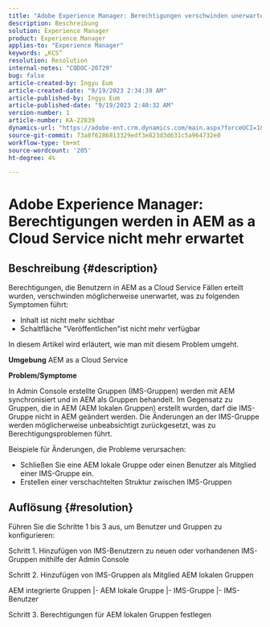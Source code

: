 ```yaml
---
title: "Adobe Experience Manager: Berechtigungen verschwinden unerwartet in AEM as a Cloud Service"
description: Beschreibung
solution: Experience Manager
product: Experience Manager
applies-to: "Experience Manager"
keywords: „KCS“
resolution: Resolution
internal-notes: "CQDOC-20729"
bug: false
article-created-by: Ingyu Eum
article-created-date: "9/19/2023 2:34:39 AM"
article-published-by: Ingyu Eum
article-published-date: "9/19/2023 2:40:32 AM"
version-number: 1
article-number: KA-22839
dynamics-url: "https://adobe-ent.crm.dynamics.com/main.aspx?forceUCI=1&pagetype=entityrecord&etn=knowledgearticle&id=7283860f-9556-ee11-be6f-6045bd006268"
source-git-commit: 73a8f6286813329edf3e823d3d631c5a964732e0
workflow-type: tm+mt
source-wordcount: '205'
ht-degree: 4%

---
```


# Adobe Experience Manager: Berechtigungen werden in AEM as a Cloud Service nicht mehr erwartet

## Beschreibung {#description}


Berechtigungen, die Benutzern in AEM as a Cloud Service Fällen erteilt wurden, verschwinden möglicherweise unerwartet, was zu folgenden Symptomen führt:
- Inhalt ist nicht mehr sichtbar
- Schaltfläche &quot;Veröffentlichen&quot;ist nicht mehr verfügbar

In diesem Artikel wird erläutert, wie man mit diesem Problem umgeht.

<b>Umgebung</b>
AEM as a Cloud Service



<b>Problem/Symptome</b>

In Admin Console erstellte Gruppen (IMS-Gruppen) werden mit AEM synchronisiert und in AEM als Gruppen behandelt. Im Gegensatz zu Gruppen, die in AEM (AEM lokalen Gruppen) erstellt wurden, darf die IMS-Gruppe nicht in AEM geändert werden. Die Änderungen an der IMS-Gruppe werden möglicherweise unbeabsichtigt zurückgesetzt, was zu Berechtigungsproblemen führt.

Beispiele für Änderungen, die Probleme verursachen:
- Schließen Sie eine AEM lokale Gruppe oder einen Benutzer als Mitglied einer IMS-Gruppe ein.
- Erstellen einer verschachtelten Struktur zwischen IMS-Gruppen


## Auflösung {#resolution}


Führen Sie die Schritte 1 bis 3 aus, um Benutzer und Gruppen zu konfigurieren:

Schritt 1. Hinzufügen von IMS-Benutzern zu neuen oder vorhandenen IMS-Gruppen mithilfe der Admin Console

Schritt 2. Hinzufügen von IMS-Gruppen als Mitglied AEM lokalen Gruppen

AEM integrierte Gruppen |- AEM lokale Gruppe |- IMS-Gruppe |- IMS-Benutzer

Schritt 3. Berechtigungen für AEM lokalen Gruppen festlegen
